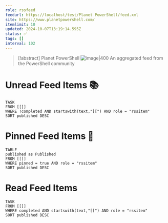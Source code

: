 ```yaml
---
role: rssfeed
feedurl: https://localhost/test/Planet PowerShell/feed.xml
site: https://www.planetpowershell.com/
itemlimit: 10
updated: 2024-10-07T13:19:14.595Z
status: ✅
tags: []
interval: 102
---
```

> [!abstract] Planet PowerShell
> <span class="rss-image">![image|400](https://www.planetpowershell.com/Content/Logo.png)</span> An aggregated feed from the PowerShell community

# Unread Feed Items 📚
~~~dataview
TASK
FROM [[]]
WHERE !completed AND startswith(text,"[[") AND role = "rssitem"
SORT published DESC
~~~

# Pinned Feed Items 📍
~~~dataview
TABLE
published as Published
FROM [[]]
WHERE pinned = true AND role = "rssitem"
SORT published DESC
~~~

# Read Feed Items
~~~dataview
TASK
FROM [[]]
WHERE completed AND startswith(text,"[[") AND role = "rssitem"
SORT published DESC
~~~